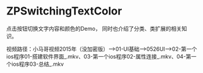# ZPSwitchingTextColor
点击按钮切换文字内容和颜色的Demo，
同时也介绍了分类、类扩展的相关知识。

视频路径：小马哥视频2015年（没加密版）——>01-UI基础——>0526UI——>02-第一个ios程序01-搭建软件界面_.mkv、03-第一个ios程序02-属性连接_.mkv、04-第一个ios程序03-总结_.mkv
